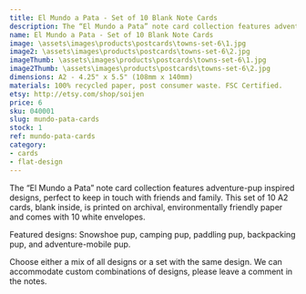 ```yaml
---
title: El Mundo a Pata - Set of 10 Blank Note Cards
description: The “El Mundo a Pata” note card collection features adventure-pup inspired designs, perfect to keep in touch with friends and family. This set of 10 A2 cards, blank inside, is printed on archival, environmentally friendly paper and comes with 10 white envelopes.
name: El Mundo a Pata - Set of 10 Blank Note Cards
image: \assets\images\products\postcards\towns-set-6\1.jpg
image2: \assets\images\products\postcards\towns-set-6\2.jpg
imageThumb: \assets\images\products\postcards\towns-set-6\1.jpg
image2Thumb: \assets\images\products\postcards\towns-set-6\2.jpg
dimensions: A2 - 4.25" x 5.5" (108mm x 140mm)
materials: 100% recycled paper, post consumer waste. FSC Certified.
etsy: http://etsy.com/shop/soijen
price: 6
sku: 040001
slug: mundo-pata-cards
stock: 1
ref: mundo-pata-cards
category:
- cards
- flat-design
---
```

The “El Mundo a Pata” note card collection features adventure-pup inspired designs, perfect to keep in touch with friends and family. This set of 10 A2 cards, blank inside, is printed on archival, environmentally friendly paper and comes with 10 white envelopes.

Featured designs: Snowshoe pup, camping pup, paddling pup, backpacking pup, and adventure-mobile pup.

Choose either a mix of all designs or a set with the same design. We can accommodate custom combinations of designs, please leave a comment in the notes.
